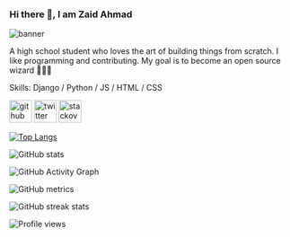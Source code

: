 ### Hi there 👋, I am Zaid Ahmad

![banner](https://user-images.githubusercontent.com/39582467/180660281-14bc4ac0-581c-461a-939b-6414123685e7.png)


A high school student who loves the art of building things from scratch. I like programming and contributing. My goal is to become an open source wizard 🧙‍♂️😁

Skills: Django / Python / JS / HTML / CSS



[<img src='https://cdn.jsdelivr.net/npm/simple-icons@3.0.1/icons/github.svg' alt='github' height='40'>](https://github.com/Zaid-Ahmad)  [<img src='https://cdn.jsdelivr.net/npm/simple-icons@3.0.1/icons/twitter.svg' alt='twitter' height='40'>](https://twitter.com/zaidahmad25)  [<img src='https://cdn.jsdelivr.net/npm/simple-icons@3.0.1/icons/stackoverflow.svg' alt='stackoverflow' height='40'>](https://stackoverflow.com/users/zaid-ahmad)  

[![Top Langs](https://github-readme-stats.vercel.app/api/top-langs/?username=Zaid-Ahmad)](https://github.com/anuraghazra/github-readme-stats)

![GitHub stats](https://github-readme-stats.vercel.app/api?username=Zaid-Ahmad&show_icons=true)  

![GitHub Activity Graph](https://activity-graph.herokuapp.com/graph?username=Zaid-Ahmad)  

![GitHub metrics](https://metrics.lecoq.io/Zaid-Ahmad)  

![GitHub streak stats](https://github-readme-streak-stats.herokuapp.com/?user=Zaid-Ahmad)  

![Profile views](https://gpvc.arturio.dev/Zaid-Ahmad)  
